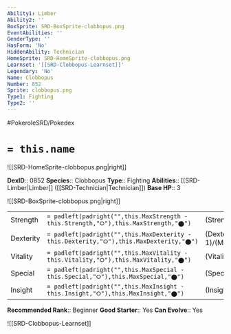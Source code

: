 ```yaml
---
Ability1: Limber
Ability2: ''
BoxSprite: SRD-BoxSprite-clobbopus.png
EventAbilities: ''
GenderType: ''
HasForm: 'No'
HiddenAbility: Technician
HomeSprite: SRD-HomeSprite-clobbopus.png
Learnset: '[[SRD-Clobbopus-Learnset]]'
Legendary: 'No'
Name: Clobbopus
Number: 852
Sprite: clobbopus.png
Type1: Fighting
Type2: ''
---
```


#PokeroleSRD/Pokedex

# `= this.name`

![[SRD-HomeSprite-clobbopus.png|right]]

**DexID**:: 0852
**Species**:: Clobbopus
**Type**:: Fighting
**Abilities**:: [[SRD-Limber|Limber]] ([[SRD-Technician|Technician]])
**Base HP**:: 3

![[SRD-BoxSprite-clobbopus.png|right]]

|           |                                                                                        |                                          |
| --------- | -------------------------------------------------------------------------------------- | ---------------------------------------- |
| Strength  | `= padleft(padright("",this.MaxStrength - this.Strength,"⭘"),this.MaxStrength,"⬤")`    | (Strength::2)/(MaxStrength::4)   |
| Dexterity | `= padleft(padright("",this.MaxDexterity - this.Dexterity,"⭘"),this.MaxDexterity,"⬤")` | (Dexterity:: 1)/(MaxDexterity::3) |
| Vitality  | `= padleft(padright("",this.MaxVitality - this.Vitality,"⭘"),this.MaxVitality,"⬤")`    | (Vitality::2)/(MaxVitality::4)   |
| Special   | `= padleft(padright("",this.MaxSpecial - this.Special,"⭘"),this.MaxSpecial,"⬤")`       | (Special::2)/(MaxSpecial::4)     |
| Insight   | `= padleft(padright("",this.MaxInsight - this.Insight,"⭘"),this.MaxInsight,"⬤")`       | (Insight::2)/(MaxInsight::4)     |

**Recommended Rank**:: Beginner
**Good Starter**:: Yes
**Can Evolve**:: Yes

![[SRD-Clobbopus-Learnset]]